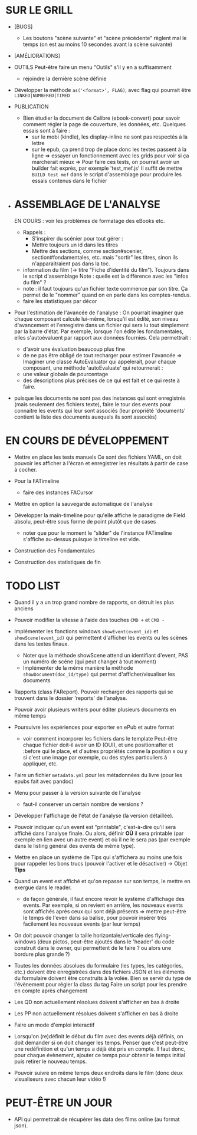 # SUR LE GRILL

* [BUGS]
  - Les boutons "scène suivante" et "scène précédente" règlent mal le temps (on est au moins 10 secondes avant la scène suivante)

* [AMÉLIORATIONS]

* OUTILS
  Peut-être faire un menu "Outils" s'il y en a suffisamment
  - rejoindre la dernière scène définie

* Développer la méthode `as('<format>', FLAG)`, avec flag qui pourrait être `LINKED|NUMBERED|TIMED`

* PUBLICATION
  - Bien étudier la document de Calibre (ebook-convert) pour savoir comment régler la page de couverture, les données, etc.
  Quelques essais sont à faire :
    - sur le mobi (kindle), les display-inline ne sont pas respectés à la lettre
    - sur le epub, ça prend trop de place donc les textes passent à la ligne
    => essayer un fonctionnement avec les grids pour voir si ça marcherait mieux
    => Pour faire ces tests, on pourrait avoir un builder fait exprès, par exemple 'test_mef.js'
       Il suffit de mettre `BUILD test mef` dans le script d'assemblage pour produire les essais contenus dans le fichier

* ASSEMBLAGE DE L'ANALYSE
  =======================
  EN COURS : voir les problèmes de formatage des eBooks etc.
  + Rappels :
    - S'inspirer du scénier pour tout gérer :
    - Mettre toujours un id dans les titres
    - Mettre des sections, comme section#scenier, section#fondamentales, etc. mais "sortir" les titres, sinon ils n'apparaitraient pas dans la toc.
  - information du film (-> titre "Fiche d'identité du film"). Toujours dans le script d'assemblage
    Note : quelle est la différence avec les "infos du film" ?
  - note : il faut toujours qu'un fichier texte commence par son titre. Ça permet de le "nommer" quand on en parle dans les comptes-rendus.
  - faire les statistiques par décor

* Pour l'estimation de l'avancée de l'analyse :
  On pourrait imaginer que chaque composant calcule lui-même, lorsqu'il est édité, son niveau d'avancement et l'enregistre dans un fichier qui sera lu tout simplement par la barre d'état.
  Par exemple, lorsque l'on édite les fondamentales, elles s'autoévaluent par rapport aux données fournies.
  Cela permettrait :
    - d'avoir une évaluation beaucoup plus fine
    - de ne pas être obligé de tout recharger pour estimer l'avancée
  => Imaginer une classe AutoEvaluator qui appelerait, pour chaque composant, une méthode 'autoEvaluate' qui retournerait :
    - une valeur globale de pourcentage
    - des descriptions plus précises de ce qui est fait et ce qui
      reste à faire.

* puisque les documents ne sont pas des instances qui sont enregistrés (mais seulement des fichiers texte), faire le tour des events pour connaitre les events qui leur sont associés (leur propriété 'documents' contient la liste des documents auxquels ils sont associés)


# EN COURS DE DÉVELOPPEMENT

* Mettre en place les tests manuels
  Ce sont des fichiers YAML, on doit pouvoir les afficher à l'écran et enregistrer les résultats à partir de case à cocher.

* Pour la FATimeline
  - faire des instances FACursor

* Mettre en option la sauvegarde automatique de l'analyse

* Développer la main-timeline pour qu'elle affiche le paradigme de Field absolu, peut-être sous forme de point plutôt que de cases
  - noter que pour le moment le "slider" de l'instance FATimeline s'affiche au-dessus puisque la timeline est vide.

* Construction des Fondamentales
* Construction des statistiques de fin

# TODO LIST

* Quand il y a un trop grand nombre de rapports, on détruit les plus anciens

* Pouvoir modifier la vitesse à l'aide des touches `CMD +` et `CMD -`

* Implémenter les fonctions windows `showEvent(event_id)` et `showScene(event_id)` qui permettent d'afficher les events ou les scènes dans les textes finaux.
  - Noter que la méthode showScene attend un identifiant d'event, PAS un numéro de scène (qui peut changer à tout moment)
  - Implémenter de la même manière la méthode `showDocument(doc_id/type)` qui permet d'afficher/visualiser les documents

* Rapports (class FAReport). Pouvoir recharger des rapports qui se trouvent dans le dossier 'reports' de l'analyse.
* Pouvoir avoir plusieurs writers pour éditer plusieurs documents en même temps
* Poursuivre les expériences pour exporter en ePub et autre format
  - voir comment incorporer les fichiers dans le template
    Peut-être chaque fichier doit-il avoir un ID (OUI), et une position:after
    et :before qui le place, et d'autres propriétés comme la position x ou y
    si c'est une image par exemple, ou des styles particuliers à appliquer,
    etc.

* Faire un fichier `metadata.yml` pour les métadonnées du livre (pour les epubs fait avec pandoc)

* Menu pour passer à la version suivante de l'analyse
  - faut-il conserver un certain nombre de versions ?

* Développer l'affichage de l'état de l'analyse (la version détaillée).

* Pouvoir indiquer qu'un event est "printable", c'est-à-dire qu'il sera affiché dans l'analyse finale. Ou alors, définir **OÙ** il sera printable (par exemple en lien avec un autre event) et où il ne le sera pas (par exemple dans le listing général des events de même type).

* Mettre en place un système de Tips qui s'affichera au moins une fois pour rappeler les bons trucs (pouvoir l'activer et le désactiver)
  -> Objet **Tips**

* Quand un event est affiché et qu'on repasse sur son temps, le mettre en exergue dans le reader.
  - de façon générale, il faut encore revoir le système d'affichage des events. Par exemple, si on revient en arrière, les nouveaux events sont affichés après ceux qui sont déjà présents
  => mettre peut-être le temps de l'even dans sa balise, pour pouvoir insérer très facilement les nouveaux events (par leur temps)

* On doit pouvoir changer la taille horizontale/verticale des flying-windows (deux pictos, peut-être ajoutés dans le 'header' du code construit dans le owner, qui permettent de le faire ? ou alors une bordure plus grande ?)
* Toutes les données absolues du formulaire (les types, les catégories, etc.) doivent être enregistrées dans des fichiers JSON et les éléments du formulaire doivent être construits à la volée.
  Bien se servir du type de l'évènement pour régler la class du tag
  Faire un script pour les prendre en compte après changement
* Les QD non actuellement résolues doivent s'afficher en bas à droite
* Les PP non actuellement résolues doivent s'afficher en bas à droite

* Faire un mode d'emploi interactif
* Lorsqu'on (re)définit le début du film avec des events déjà définis, on doit demander si on doit changer les temps. Penser que c'est peut-être une redéfinition et qu'un temps a déjà été pris en compte. Il faut donc, pour chaque évènement, ajouter ce temps pour obtenir le temps initial puis retirer le nouveau temps.
* Pouvoir suivre en même temps deux endroits dans le film (donc deux visualiseurs avec chacun leur vidéo !)

# PEUT-ÊTRE UN JOUR
* API qui permettrait de récupérer les data des films online (au format json).
